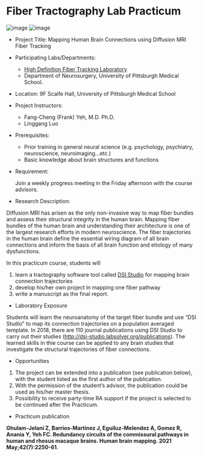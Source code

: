 # Fiber Tractography Lab Practicum

![image](https://user-images.githubusercontent.com/275569/149856247-7315a680-fda4-417e-9028-6f6552a56ed6.png)
![image](https://user-images.githubusercontent.com/275569/149856299-a2277a1a-8d6b-41ad-a6e8-f81f4dba0344.png)


- Project Title: Mapping Human Brain Connections using Diffusion MRI Fiber Tracking
- Participating Labs/Departments: 

  - [High Definition Fiber Tracking Laboratory](https://hdft.labsolver.org/)
  - Department of Neurosurgery, University of Pittsburgh Medical School.

- Location: 9F Scaife Hall, University of Pittsburgh Medical School
- Project Instructors:

  - Fang-Cheng (Frank) Yeh, M.D. Ph.D.
  - Linggang Luo

- Prerequisites:

  - Prior training in general neural science (e.g. psychology, psychiatry, neuroscience, neuroimaging…etc.)
  - Basic knowledge about brain structures and functions

- Requirement:

  Join a weekly progress meeting in the Friday afternoon with the course advisors.

- Research Description:

Diffusion MRI has arisen as the only non-invasive way to map fiber bundles and assess their structural integrity in the human brain. Mapping fiber bundles of the human brain and understanding their architecture is one of the largest research efforts in modern neuroscience. The fiber trajectories in the human brain define the essential wiring diagram of all brain connections and inform the basis of all brain function and etiology of many dysfunctions.

In this practicum course, students will 
  1. learn a tractography software tool called [DSI Studio](http://dsi-studio.labsolver) for mapping brain connection trajectories
  2. develop his/her own project in mapping one fiber pathway
  3. write a manuscript as the final report.

- Laboratory Exposure

Students will learn the neuroanatomy of the target fiber bundle and use “DSI Studio” to map its connection
trajectories on a population averaged template. In 2018, there are 110 journal publications using DSI Studio to
carry out their studies (http://dsi-studio.labsolver.org/publications). The learned skills in thie course can be
applied to any brain studies that investigate the structural trajectories of fiber connections.

- Opportunities

1. The project can be extended into a publication (see publication below), with the student listed as the first author of the publication.
2. With the permission of the student’s advisor, the publication could be used as his/her master thesis.
3. Possibility to receive party-time RA support if the project is selected to be continued after the Practicum.

- Practicum publication

**Ghulam‐Jelani Z, Barrios‐Martinez J, Eguiluz‐Melendez A, Gomez R, Anania Y, Yeh FC. Redundancy circuits of the commissural pathways in human and rhesus macaque brains. Human brain mapping. 2021 May;42(7):2250-61.**
